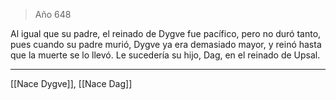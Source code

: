 > Año 648

Al igual que su padre, el reinado de Dygve fue pacífico, pero no duró tanto, pues cuando su padre murió, Dygve ya era demasiado mayor, y reinó hasta que la muerte se lo llevó. Le sucedería su hijo, Dag, en el reinado de Upsal.

---

[[Nace Dygve]], [[Nace Dag]]